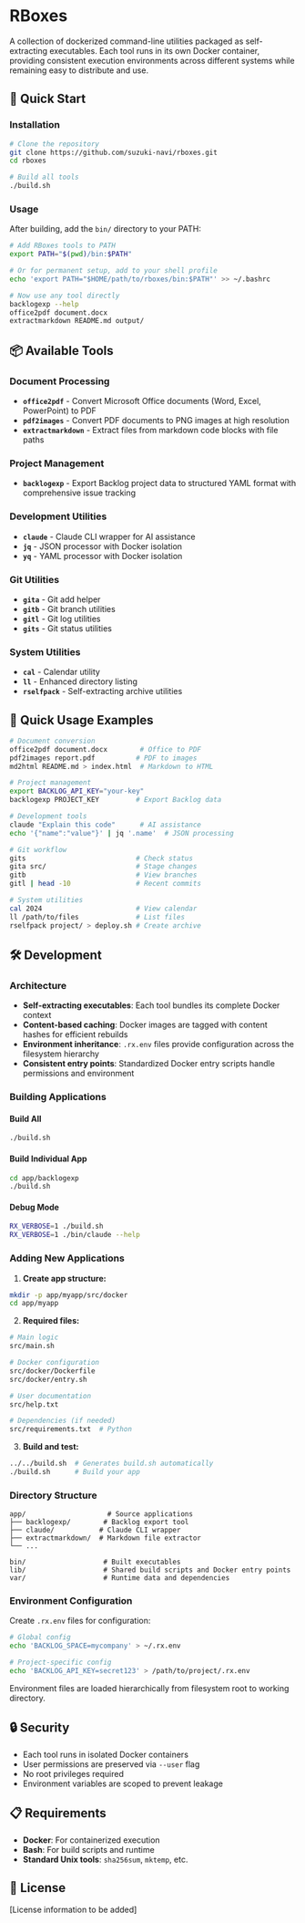 # RBoxes

A collection of dockerized command-line utilities packaged as self-extracting executables. Each tool runs in its own Docker container, providing consistent execution environments across different systems while remaining easy to distribute and use.

## 🚀 Quick Start

### Installation
```bash
# Clone the repository
git clone https://github.com/suzuki-navi/rboxes.git
cd rboxes

# Build all tools
./build.sh
```

### Usage
After building, add the `bin/` directory to your PATH:

```bash
# Add RBoxes tools to PATH
export PATH="$(pwd)/bin:$PATH"

# Or for permanent setup, add to your shell profile
echo 'export PATH="$HOME/path/to/rboxes/bin:$PATH"' >> ~/.bashrc

# Now use any tool directly
backlogexp --help
office2pdf document.docx  
extractmarkdown README.md output/
```

## 📦 Available Tools

### Document Processing
- **`office2pdf`** - Convert Microsoft Office documents (Word, Excel, PowerPoint) to PDF
- **`pdf2images`** - Convert PDF documents to PNG images at high resolution
- **`extractmarkdown`** - Extract files from markdown code blocks with file paths

### Project Management
- **`backlogexp`** - Export Backlog project data to structured YAML format with comprehensive issue tracking

### Development Utilities
- **`claude`** - Claude CLI wrapper for AI assistance
- **`jq`** - JSON processor with Docker isolation
- **`yq`** - YAML processor with Docker isolation

### Git Utilities
- **`gita`** - Git add helper
- **`gitb`** - Git branch utilities
- **`gitl`** - Git log utilities
- **`gits`** - Git status utilities

### System Utilities
- **`cal`** - Calendar utility
- **`ll`** - Enhanced directory listing
- **`rselfpack`** - Self-extracting archive utilities

## 🚀 Quick Usage Examples

```bash
# Document conversion
office2pdf document.docx        # Office to PDF
pdf2images report.pdf          # PDF to images
md2html README.md > index.html  # Markdown to HTML

# Project management
export BACKLOG_API_KEY="your-key"
backlogexp PROJECT_KEY         # Export Backlog data

# Development tools
claude "Explain this code"      # AI assistance
echo '{"name":"value"}' | jq '.name'  # JSON processing

# Git workflow
gits                           # Check status
gita src/                      # Stage changes
gitb                           # View branches
gitl | head -10                # Recent commits

# System utilities
cal 2024                       # View calendar
ll /path/to/files              # List files
rselfpack project/ > deploy.sh # Create archive
```

## 🛠️ Development

### Architecture
- **Self-extracting executables**: Each tool bundles its complete Docker context
- **Content-based caching**: Docker images are tagged with content hashes for efficient rebuilds
- **Environment inheritance**: `.rx.env` files provide configuration across the filesystem hierarchy
- **Consistent entry points**: Standardized Docker entry scripts handle permissions and environment

### Building Applications

#### Build All
```bash
./build.sh
```

#### Build Individual App
```bash
cd app/backlogexp
./build.sh
```

#### Debug Mode
```bash
RX_VERBOSE=1 ./build.sh
RX_VERBOSE=1 ./bin/claude --help
```

### Adding New Applications

1. **Create app structure:**
```bash
mkdir -p app/myapp/src/docker
cd app/myapp
```

2. **Required files:**
```bash
# Main logic
src/main.sh

# Docker configuration  
src/docker/Dockerfile
src/docker/entry.sh

# User documentation
src/help.txt

# Dependencies (if needed)
src/requirements.txt  # Python
```

3. **Build and test:**
```bash
../../build.sh  # Generates build.sh automatically
./build.sh      # Build your app
```

### Directory Structure
```
app/                    # Source applications
├── backlogexp/        # Backlog export tool
├── claude/           # Claude CLI wrapper  
├── extractmarkdown/  # Markdown file extractor
└── ...               

bin/                   # Built executables
lib/                   # Shared build scripts and Docker entry points
var/                   # Runtime data and dependencies
```

### Environment Configuration

Create `.rx.env` files for configuration:
```bash
# Global config
echo 'BACKLOG_SPACE=mycompany' > ~/.rx.env

# Project-specific config  
echo 'BACKLOG_API_KEY=secret123' > /path/to/project/.rx.env
```

Environment files are loaded hierarchically from filesystem root to working directory.

## 🔒 Security

- Each tool runs in isolated Docker containers
- User permissions are preserved via `--user` flag
- No root privileges required
- Environment variables are scoped to prevent leakage

## 📋 Requirements

- **Docker**: For containerized execution
- **Bash**: For build scripts and runtime
- **Standard Unix tools**: `sha256sum`, `mktemp`, etc.

## 📄 License

[License information to be added]
